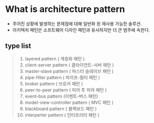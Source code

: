 # What is architecture pattern

- 주어진 상황에 발생하는 문제점에 대해 일반화 된 재사용 가능한 솔루션. 
- 아키텍처 패턴은 소프트웨어 디자인 패턴과 유사하지만 더 큰 범주에 속한다. 

## type list

> 1. layered pattern ( 계층화 패턴 )
> 2. client-server pattern ( 클라이언트-서버 패턴 )
> 3. master-slave pattern ( 마스터 슬레이브 패턴 )
> 4. pipe-filter pattern ( 파이프-필터 패턴 )
> 5. broker pattern ( 브로커 패턴 )
> 6. peer-to-peer pattern ( 피어 투 피어 패턴 )
> 7. event-bus pattern (이벤트-버스 패턴)
> 8. model-view-controller pattern ( MVC 패턴 )
> 9. blackboard pattern ( 블랙보드 패턴 ) 
> 10. interperter pattern ( 인터프리터 패턴 )

